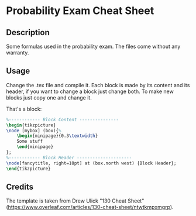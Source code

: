 # Probability Exam Cheat Sheet

## Description
Some formulas used in the probability exam.
The files come without any warranty.

## Usage
Change the .tex file and compile it.
Each block is made by its content and its header, if you want to change a block just change both.
To make new blocks just copy one and change it.

That's a block:
```latex
%------------ Block Content ---------------
\begin{tikzpicture}
\node [mybox] (box){%
    \begin{minipage}{0.3\textwidth}
    Some stuff
    \end{minipage}
};
%------------ Block Header ---------------------
\node[fancytitle, right=10pt] at (box.north west) {Block Header};
\end{tikzpicture}
```

## Credits
The template is taken from Drew Ulick "130 Cheat Sheet" (https://www.overleaf.com/articles/130-cheat-sheet/ntwtkmpxmgrp).

